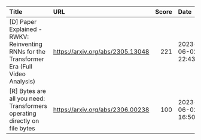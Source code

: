 | Title                                                                                      | URL                              |   Score | Date                |
|:-------------------------------------------------------------------------------------------|:---------------------------------|--------:|:--------------------|
| [D] Paper Explained - RWKV: Reinventing RNNs for the Transformer Era (Full Video Analysis) | https://arxiv.org/abs/2305.13048 |     221 | 2023-06-02 22:43:42 |
| [R] Bytes are all you need: Transformers operating directly on file bytes                  | https://arxiv.org/abs/2306.00238 |     100 | 2023-06-02 16:50:36 |